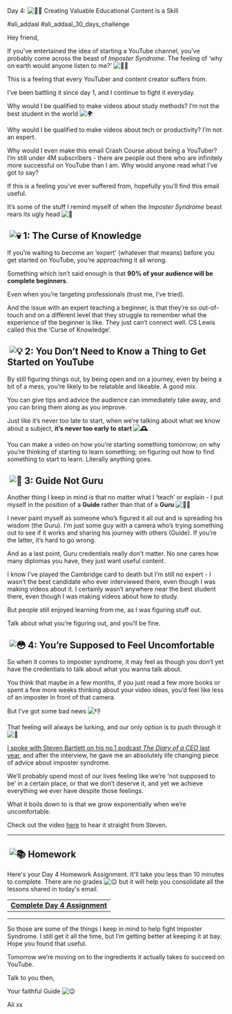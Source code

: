 Day 4: ![👨‍🏫](https://fonts.gstatic.com/s/e/notoemoji/15.0/1f468_200d_1f3eb/72.png) Creating Valuable Educational Content is a Skill

#ali_addaal   #ali_addaal_30_days_challenge

Hey friend,

If you’ve entertained the idea of starting a YouTube channel, you’ve probably come across the beast of _Imposter Syndrome_. The feeling of ‘why on earth would anyone listen to me?’ ![🤷‍♀️](https://fonts.gstatic.com/s/e/notoemoji/15.0/1f937_200d_2640_fe0f/72.png)

This is a feeling that every YouTuber and content creator suffers from.

I’ve been battling it since day 1, and I continue to fight it everyday.

Why would I be qualified to make videos about study methods? I’m not the best student in the world ![🌍](https://fonts.gstatic.com/s/e/notoemoji/15.0/1f30d/72.png)

Why would I be qualified to make videos about tech or productivity? I’m not an expert.

Why would I even make this email Crash Course about being a YouTuber? I’m still under 4M subscribers - there are people out there who are infinitely more successful on YouTube than I am. Why would anyone read what I’ve got to say?

If this is a feeling you’ve ever suffered from, hopefully you’ll find this email useful.

It’s some of the stuff I remind myself of when the _Imposter Syndrome_ beast rears its ugly head ![🐺](https://fonts.gstatic.com/s/e/notoemoji/15.0/1f43a/72.png)

##  **![💀](https://fonts.gstatic.com/s/e/notoemoji/15.0/1f480/72.png) 1: The Curse of Knowledge**

If you’re waiting to become an ‘expert’ (whatever that means) before you get started on YouTube, you’re approaching it all wrong.

Something which isn’t said enough is that **90% of your audience will be complete beginners**.

Even when you’re targeting professionals (trust me, I’ve tried).

And the issue with an expert teaching a beginner, is that they’re so out-of-touch and on a different level that they struggle to remember what the experience of the beginner is like. They just can’t connect well. CS Lewis called this the ‘Curse of Knowledge’.

##  **![💡](https://fonts.gstatic.com/s/e/notoemoji/15.0/1f4a1/72.png) 2: You Don’t Need to Know a Thing to Get Started on YouTube**

By still figuring things out, by being open and on a journey, even by being a bit of a mess, you’re likely to be relatable and likeable. A good mix.

You can give tips and advice the audience can immediately take away, and you can bring them along as you improve.

Just like it’s never too late to start, when we’re talking about what we know about a subject, **it’s never too early to start ![🕰](https://fonts.gstatic.com/s/e/notoemoji/15.0/1f570/72.png)** 

You can make a video on how you’re starting something tomorrow; on why you’re thinking of starting to learn something; on figuring out how to find something to start to learn. Literally anything goes.

##  **![🤝](https://fonts.gstatic.com/s/e/notoemoji/15.0/1f91d/72.png) 3: Guide Not Guru**

Another thing I keep in mind is that no matter what I ‘teach’ or explain - I put myself in the position of a **Guide** rather than that of a **Guru ![🚶‍♂️](https://fonts.gstatic.com/s/e/notoemoji/15.0/1f6b6_200d_2642_fe0f/72.png)** 

I never paint myself as someone who’s figured it all out and is spreading his wisdom (the Guru). I’m just some guy with a camera who’s trying something out to see if it works and sharing his journey with others (Guide). If you’re the latter, it’s hard to go wrong.

And as a last point, Guru credentials really don’t matter. No one cares how many diplomas you have, they just want useful content.

I know I’ve played the Cambridge card to death but I’m still no expert - I wasn’t the best candidate who ever interviewed there, even though I was making videos about it. I certainly wasn’t anywhere near the best student there, even though I was making videos about how to study.

But people still enjoyed learning from me, as I was figuring stuff out.

Talk about what you’re figuring out, and you’ll be fine.

##  **![😳](https://fonts.gstatic.com/s/e/notoemoji/15.0/1f633/72.png) 4: You’re Supposed to Feel Uncomfortable**

So when it comes to imposter syndrome, it may feel as though you don’t yet have the credentials to talk about what you wanna talk about.

You think that maybe in a few months, if you just read a few more books or spent a few more weeks thinking about your video ideas, you’d feel like less of an imposter in front of that camera.

But I’ve got some bad news ![👎](https://fonts.gstatic.com/s/e/notoemoji/15.0/1f44e/72.png)

That feeling will always be lurking, and our only option is to push through it ![💪](https://fonts.gstatic.com/s/e/notoemoji/15.0/1f4aa/72.png)

​[I spoke with Steven Bartlett on his no.1 podcast _The Diary of a CEO_ last year](https://click.convertkit-mail2.com/92uqozg8lxbdu0k043t9h0x3p633/reh8h9uqke0ow2s6/aHR0cHM6Ly9vcGVuLnNwb3RpZnkuY29tL2VwaXNvZGUvMDdlS2FvQWd1VjR3c1FTelRNQXJueT9zaT16MExwUlhheVJOUzZtekpHT3hMdkV3), and after the interview, he gave me an absolutely life changing piece of advice about imposter syndrome.

We’ll probably spend most of our lives feeling like we’re ‘not supposed to be’ in a certain place, or that we don’t deserve it, and yet we achieve everything we ever have despite those feelings.

What it boils down to is that we grow exponentially when we’re uncomfortable.

Check out the video [here](https://click.convertkit-mail2.com/92uqozg8lxbdu0k043t9h0x3p633/8ghqh3ugwxl7q3il/aHR0cHM6Ly95b3V0dS5iZS9UcEJoc2ZyZVU1UT90PTIyMw==) to hear it straight from Steven.

---

##  **![📚](https://fonts.gstatic.com/s/e/notoemoji/15.0/1f4da/72.png) Homework**

Here's your Day 4 Homework Assignment. It'll take you less than 10 minutes to complete. There are no grades ![😉](https://fonts.gstatic.com/s/e/notoemoji/15.0/1f609/72.png) but it will help you consolidate all the lessons shared in today's email.

|   |
|---|
|[**Complete Day 4 Assignment**](https://click.convertkit-mail2.com/92uqozg8lxbdu0k043t9h0x3p633/l2heh6uoqz3d6zig/aHR0cHM6Ly9hbGlhYmRhYWwudHlwZWZvcm0uY29tL3RvL2F6VE05OWdEI2VtYWlsPWFqYXlzYW1wYXRoOTdAZ21haWwuY29t)|

---

So those are some of the things I keep in mind to help fight Imposter Syndrome. I still get it all the time, but I’m getting better at keeping it at bay. Hope you found that useful.

Tomorrow we’re moving on to the ingredients it actually takes to succeed on YouTube.

Talk to you then,

Your faithful Guide ![😉](https://fonts.gstatic.com/s/e/notoemoji/15.0/1f609/72.png)

Ali xx